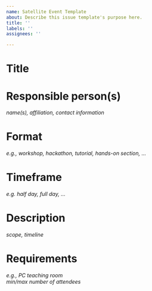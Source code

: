 ```yaml
---
name: Satellite Event Template
about: Describe this issue template's purpose here.
title: ''
labels: ''
assignees: ''

---
```


# Title

# Responsible person(s)
_name(s), affiliation, contact information_

# Format
_e.g., workshop, hackathon, tutorial, hands-on section, ..._

# Timeframe
_e.g. half day, full day, ..._

# Description 
_scope, timeline_

# Requirements
_e.g., PC teaching room_<br>
_min/max number of attendees_
